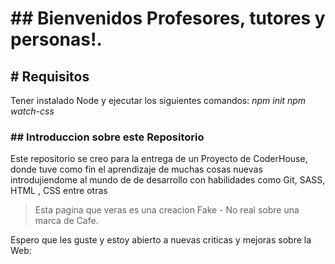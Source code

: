 # ## Bienvenidos Profesores, tutores y personas!.

## # **Requisitos**
Tener instalado Node y ejecutar los siguientes comandos:
*npm init*
*npm watch-css*

### ## **Introduccion sobre este Repositorio**
Este repositorio se creo para la entrega de un Proyecto de CoderHouse, donde tuve como fin el aprendizaje de muchas cosas nuevas introdujiendome al mundo de de desarrollo con habilidades como Git, SASS, HTML , CSS entre otras
> Esta pagina que veras es una creacion Fake - No real sobre una marca de Cafe.

Espero que les guste y estoy abierto a nuevas criticas y mejoras sobre la Web:

